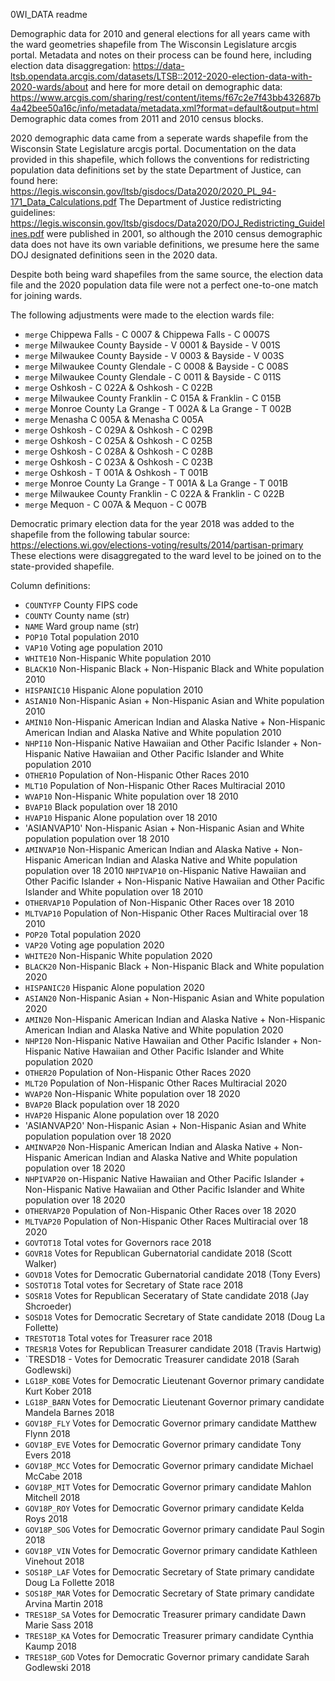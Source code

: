 0WI_DATA readme

Demographic data for 2010 and general elections for all years came with the ward geometries shapefile from The Wisconsin Legislature arcgis portal.
Metadata and notes on their process can be found here, including election data disaggregation: https://data-ltsb.opendata.arcgis.com/datasets/LTSB::2012-2020-election-data-with-2020-wards/about
and here for more detail on demographic data: https://www.arcgis.com/sharing/rest/content/items/f67c2e7f43bb432687b4a42bee50a16c/info/metadata/metadata.xml?format=default&output=html
Demographic data comes from 2011 and 2010 census blocks.

2020 demographic data came from a seperate wards shapefile from the Wisconsin State Legislature arcgis portal. 
Documentation on the data provided in this shapefile, which follows the conventions for redistricting population data definitions set by the state Department of Justice, can found here:
https://legis.wisconsin.gov/ltsb/gisdocs/Data2020/2020_PL_94-171_Data_Calculations.pdf
The Department of Justice redistricting guidelines: https://legis.wisconsin.gov/ltsb/gisdocs/Data2020/DOJ_Redistricting_Guidelines.pdf were published in 2001, so although the 2010 census demographic data does not have its own variable definitions, we presume here the same DOJ designated definitions seen in the 2020 data.

Despite both being ward shapefiles from the same source, the election data file and the 2020 population data file were not a perfect one-to-one match for joining wards.

The following adjustments were made to the election wards file:
- `merge` Chippewa Falls - C 0007 & Chippewa Falls - C 0007S
- `merge` Milwaukee County Bayside - V 0001 & Bayside - V 001S
-	`merge` Milwaukee County Bayside - V 0003 & Bayside - V 003S
-	`merge` Milwaukee County Glendale - C 0008 & Bayside - C 008S
-	`merge` Milwaukee County Glendale - C 0011 & Bayside - C 011S
-	`merge` Oshkosh - C 022A & Oshkosh - C 022B
-	`merge` Milwaukee County Franklin - C 015A & Franklin - C 015B
-	`merge` Monroe County La Grange - T 002A & La Grange - T 002B
-	`merge` Menasha C 005A & Menasha C 005A
-	`merge` Oshkosh - C 029A & Oshkosh - C 029B
-	`merge` Oshkosh - C 025A & Oshkosh - C 025B
-	`merge` Oshkosh - C 028A & Oshkosh - C 028B
-	`merge` Oshkosh - C 023A & Oshkosh - C 023B
-	`merge` Oshkosh - T 001A & Oshkosh - T 001B
-	`merge` Monroe County La Grange - T 001A & La Grange - T 001B
-	`merge` Milwaukee County Franklin - C 022A & Franklin - C 022B
-	`merge` Mequon - C 007A & Mequon - C 007B

Democratic primary election data for the year 2018 was added to the shapefile from the following tabular source: https://elections.wi.gov/elections-voting/results/2014/partisan-primary
These elections were disaggregated to the ward level to be joined on to the state-provided shapefile.

Column definitions:

-	`COUNTYFP` County FIPS code
-	`COUNTY` County name (str)
-	`NAME` Ward group name (str) 
-	`POP10` Total population 2010
-	`VAP10` Voting age population 2010
-	`WHITE10` Non-Hispanic White population 2010
-	`BLACK10` Non-Hispanic Black + Non-Hispanic Black and White population 2010
-	`HISPANIC10` Hispanic Alone population 2010
-	`ASIAN10` Non-Hispanic Asian + Non-Hispanic Asian and White population 2010
-	`AMIN10` Non-Hispanic American Indian and Alaska Native + Non-Hispanic American Indian and Alaska Native and White population 2010
-	`NHPI10` Non-Hispanic Native Hawaiian and Other Pacific Islander + Non-Hispanic Native Hawaiian and Other Pacific Islander and White population 2010
-	`OTHER10` Population of Non-Hispanic Other Races 2010
-	`MLT10` Population of Non-Hispanic Other Races Multiracial 2010
-	`WVAP10` Non-Hispanic White population over 18 2010
-	`BVAP10` Black population over 18 2010
-	`HVAP10` Hispanic Alone population over 18 2010
-	'ASIANVAP10' Non-Hispanic Asian + Non-Hispanic Asian and White population population over 18 2010
-	`AMINVAP10` Non-Hispanic American Indian and Alaska Native + Non-Hispanic American Indian and Alaska Native and White population population over 18 2010
	`NHPIVAP10` on-Hispanic Native Hawaiian and Other Pacific Islander + Non-Hispanic Native Hawaiian and Other Pacific Islander and White population over 18 2010
-	`OTHERVAP10` Population of Non-Hispanic Other Races over 18 2010
-	`MLTVAP10` Population of Non-Hispanic Other Races Multiracial over 18 2010
-	`POP20` Total population 2020
-	`VAP20` Voting age population 2020
-	`WHITE20` Non-Hispanic White population 2020
-	`BLACK20` Non-Hispanic Black + Non-Hispanic Black and White population 2020
-	`HISPANIC20` Hispanic Alone population 2020
- `ASIAN20` Non-Hispanic Asian + Non-Hispanic Asian and White population 2020
-	`AMIN20` Non-Hispanic American Indian and Alaska Native + Non-Hispanic American Indian and Alaska Native and White population 2020
-	`NHPI20` Non-Hispanic Native Hawaiian and Other Pacific Islander + Non-Hispanic Native Hawaiian and Other Pacific Islander and White population 2020
-	`OTHER20` Population of Non-Hispanic Other Races 2020
-	`MLT20` Population of Non-Hispanic Other Races Multiracial 2020
-	`WVAP20` Non-Hispanic White population over 18 2020
-	`BVAP20` Black population over 18 2020
-	`HVAP20` Hispanic Alone population over 18 2020
-	'ASIANVAP20' Non-Hispanic Asian + Non-Hispanic Asian and White population population over 18 2020
-	`AMINVAP20` Non-Hispanic American Indian and Alaska Native + Non-Hispanic American Indian and Alaska Native and White population population over 18 2020
-	`NHPIVAP20` on-Hispanic Native Hawaiian and Other Pacific Islander + Non-Hispanic Native Hawaiian and Other Pacific Islander and White population over 18 2020
-	`OTHERVAP20` Population of Non-Hispanic Other Races over 18 2020
-	`MLTVAP20` Population of Non-Hispanic Other Races Multiracial over 18 2020
-	`GOVTOT18` Total votes for Governors race 2018
-	`GOVR18` Votes for Republican Gubernatorial candidate 2018 (Scott Walker)
-	`GOVD18` Votes for Democratic Gubernatorial candidate 2018 (Tony Evers)
-	`SOSTOT18` Total votes for Secretary of State race 2018
-	`SOSR18` Votes for Republican Seceratary of State candidate 2018 (Jay Shcroeder)
-	`SOSD18` Votes for Democratic Secretary of State candidate 2018 (Doug La Follette)
-	`TRESTOT18` Total votes for Treasurer race 2018
-	`TRESR18` Votes for Republican Treasurer candidate 2018 (Travis Hartwig)
-	`TRESD18 - Votes for Democratic Treasurer candidate 2018 (Sarah Godlewski)
-	`LG18P_KOBE` Votes for Democratic Lieutenant Governor primary candidate Kurt Kober 2018
-	`LG18P_BARN` Votes for Democratic Lieutenant Governor primary candidate Mandela Barnes 2018
-	`GOV18P_FLY` Votes for Democratic Governor primary candidate Matthew Flynn 2018
-	`GOV18P_EVE` Votes for Democratic Governor primary candidate Tony Evers 2018
-	`GOV18P_MCC` Votes for Democratic Governor primary candidate Michael McCabe 2018
-	`GOV18P_MIT` Votes for Democratic Governor primary candidate Mahlon Mitchell 2018
-	`GOV18P_ROY` Votes for Democratic Governor primary candidate Kelda Roys 2018
-	`GOV18P_SOG` Votes for Democratic Governor primary candidate Paul Sogin 2018
-	`GOV18P_VIN` Votes for Democratic Governor primary candidate Kathleen Vinehout 2018
-	`SOS18P_LAF` Votes for Democratic Secretary of State primary candidate Doug La Follette 2018
-	`SOS18P_MAR` Votes for Democratic Secretary of State primary candidate Arvina Martin 2018
-	`TRES18P_SA` Votes for Democratic Treasurer primary candidate Dawn Marie Sass 2018
-	`TRES18P_KA` Votes for Democratic Treasurer primary candidate Cynthia Kaump 2018
-	`TRES18P_GOD` Votes for Democratic Governor primary candidate Sarah Godlewski 2018
